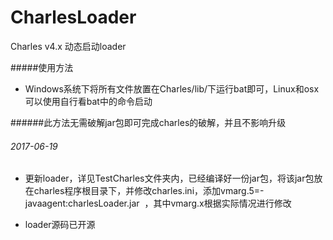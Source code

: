 # CharlesLoader
Charles v4.x 动态启动loader

#####使用方法
* Windows系统下将所有文件放置在Charles/lib/下运行bat即可，Linux和osx可以使用自行看bat中的命令启动

######此方法无需破解jar包即可完成charles的破解，并且不影响升级


###### 2017-06-19
* 更新loader，详见TestCharles文件夹内，已经编译好一份jar包，将该jar包放在charles程序根目录下，并修改charles.ini，添加vmarg.5=-javaagent:charlesLoader.jar  ，其中vmarg.x根据实际情况进行修改

* loader源码已开源
